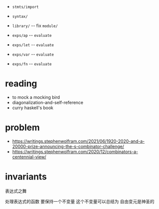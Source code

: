 - `stmts/import`
- `syntax/`
- `library/` -- fix `module/`

- `exps/ap` -- `evaluate`
- `exps/let` -- `evaluate`
- `exps/var` -- `evaluate`
- `exps/fn` -- `evaluate`

# reading

- to mock a mocking bird
- diagonalization-and-self-reference
- curry haskell's book

# problem

- https://writings.stephenwolfram.com/2021/06/1920-2020-and-a-20000-prize-announcing-the-s-combinator-challenge/
- https://writings.stephenwolfram.com/2020/12/combinators-a-centennial-view/

# invariants

表达式之舞

处理表达式的函数
要保持一个不变量
这个不变量可以总结为
自由变元是神圣的
